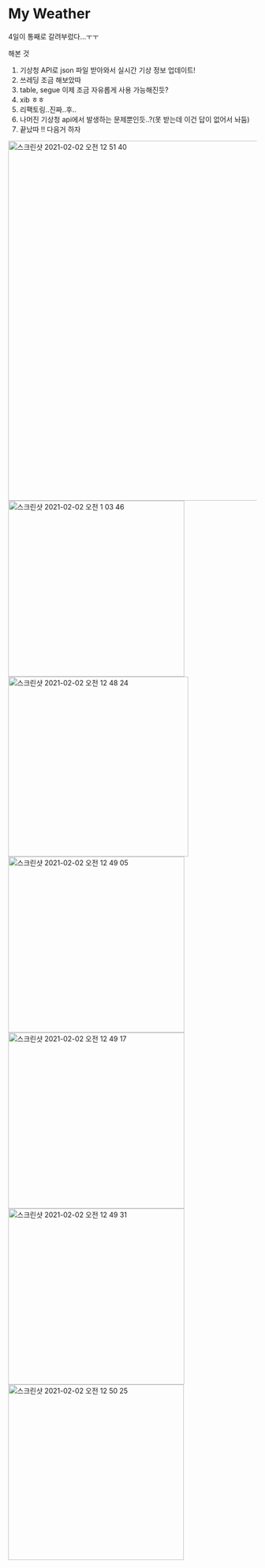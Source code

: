 # My Weather

4일이 통째로 갈려부렀다...ㅜㅜ

해본 것
1. 기상청 API로 json 파일 받아와서 실시간 기상 정보 업데이트!
2. 쓰레딩 조금 해보았따
3. table, segue 이제 조금 자유롭게 사용 가능해진듯?
4. xib ㅎㅎ
5. 리팩토링..진짜..후..
6. 나머진 기상청 api에서 발생하는 문제뿐인듯..?(못 받는데 이건 답이 없어서 놔둠)
7. 끝났따 !! 다음거 하자




<img width="730" alt="스크린샷 2021-02-02 오전 12 51 40" src="https://user-images.githubusercontent.com/50854740/106483834-51abaa00-64f2-11eb-8459-19c3a99f6c57.png">
<img width="357" alt="스크린샷 2021-02-02 오전 1 03 46" src="https://user-images.githubusercontent.com/50854740/106484024-89b2ed00-64f2-11eb-888a-831c1d87dae2.png">
<img width="365" alt="스크린샷 2021-02-02 오전 12 48 24" src="https://user-images.githubusercontent.com/50854740/106483866-57a18b00-64f2-11eb-9664-c9c628a52d3b.png">
<img width="357" alt="스크린샷 2021-02-02 오전 12 49 05" src="https://user-images.githubusercontent.com/50854740/106483882-5cfed580-64f2-11eb-8043-f2736cd582e5.png">
<img width="357" alt="스크린샷 2021-02-02 오전 12 49 17" src="https://user-images.githubusercontent.com/50854740/106483897-61c38980-64f2-11eb-84ec-cbfb1890329a.png">
<img width="357" alt="스크린샷 2021-02-02 오전 12 49 31" src="https://user-images.githubusercontent.com/50854740/106483914-65571080-64f2-11eb-8f6e-5be5afcc9d9f.png">
<img width="356" alt="스크린샷 2021-02-02 오전 12 50 25" src="https://user-images.githubusercontent.com/50854740/106483936-6b4cf180-64f2-11eb-9e7b-090c9f11fb2b.png">
